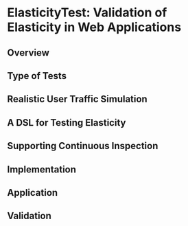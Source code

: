 ElasticityTest: Validation of Elasticity in Web Applications
============================================================

Overview
--------

Type of Tests
-------------

Realistic User Traffic Simulation
---------------------------------

A DSL for Testing Elasticity
----------------------------

Supporting Continuous Inspection
--------------------------------

Implementation
--------------

Application
-----------

Validation
----------
